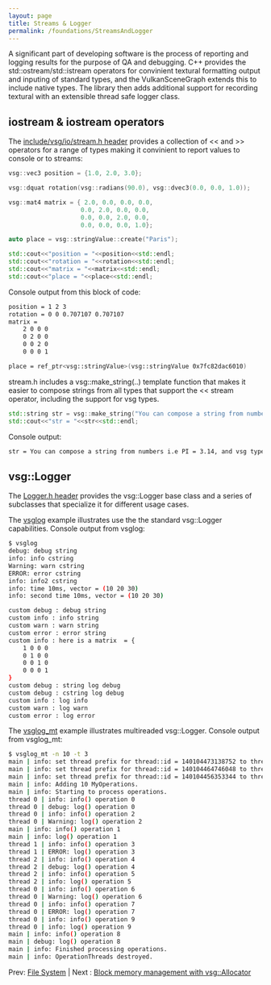 ```yaml
---
layout: page
title: Streams & Logger
permalink: /foundations/StreamsAndLogger
---
```


A significant part of developing software is the process of reporting and logging results for the purpose of QA and debugging. C++ provides the std::ostream/std::istream operators for convinient textural formatting output and inputing of standard types, and the VulkanSceneGraph extends this to include native types.  The library then adds additional support for recording textural with an extensible thread safe logger class.

## iostream & iostream operators

The [include/vsg/io/stream.h header](https://github.com/vsg-dev/VulkanSceneGraph/tree/master/include/vsg/io/stream.h#L31) provides a collection of << and >> operators for a range of types making it convinient to report values to console or to streams:

~~~ cpp
vsg::vec3 position = {1.0, 2.0, 3.0};

vsg::dquat rotation(vsg::radians(90.0), vsg::dvec3(0.0, 0.0, 1.0));

vsg::mat4 matrix = { 2.0, 0.0, 0.0, 0.0,
                    0.0, 2.0, 0.0, 0.0,
                    0.0, 0.0, 2.0, 0.0,
                    0.0, 0.0, 0.0, 1.0};

auto place = vsg::stringValue::create("Paris");

std::cout<<"position = "<<position<<std::endl;
std::cout<<"rotation = "<<rotation<<std::endl;
std::cout<<"matrix = "<<matrix<<std::endl;
std::cout<<"place = "<<place<<std::endl;
~~~

Console output from this block of code:

~~~ sh
position = 1 2 3
rotation = 0 0 0.707107 0.707107
matrix =
    2 0 0 0
    0 2 0 0
    0 0 2 0
    0 0 0 1

place = ref_ptr<vsg::stringValue>(vsg::stringValue 0x7fc82dac6010)
~~~

stream.h includes a vsg::make_string(..) template function that makes it easier to compose strings from all types that support the << stream operator, including the support for vsg types.

~~~ cpp
std::string str = vsg::make_string("You can compose a string from numbers i.e PI = ", 3.14, ", and vsg types like vsg::vec3 position = ", position);
std::cout<<"str = "<<str<<std::endl;
~~~

Console output:

~~~ sh
str = You can compose a string from numbers i.e PI = 3.14, and vsg types like vsg::vec3 position = 1 2 3
~~~


## vsg::Logger

The [Logger.h header](https://github.com/vsg-dev/VulkanSceneGraph/tree/master/include/vsg/io/Logger.h#L25) provides the vsg::Logger base class and a series of subclasses that specialize it for different usage cases.

The [vsglog](https://github.com/vsg-dev/vsgExamples/blob/master/examples/io/vsglog/vsglog.cpp) example illustrates use the the standard vsg::Logger capabilities. Console output from vsglog:

~~~ sh
$ vsglog
debug: debug string
info: info cstring
Warning: warn cstring
ERROR: error cstring
info: info2 cstring
info: time 10ms, vector = (10 20 30)
info: second time 10ms, vector = (10 20 30)

custom debug : debug string
custom info : info string
custom warn : warn string
custom error : error string
custom info : here is a matrix  = {
    1 0 0 0
    0 1 0 0
    0 0 1 0
    0 0 0 1
}
custom debug : string log debug
custom debug : cstring log debug
custom info : log info
custom warn : log warn
custom error : log error
~~~

The [vsglog_mt](https://github.com/vsg-dev/vsgExamples/blob/master/examples/io/vsglog/vsglog.cpp) example illustrates multireaded vsg::Logger. Console output from vsglog_mt:

~~~ sh
$ vsglog_mt -n 10 -t 3
main | info: set thread prefix for thread::id = 140104473138752 to thread 0 |
main | info: set thread prefix for thread::id = 140104464746048 to thread 1 |
main | info: set thread prefix for thread::id = 140104456353344 to thread 2 |
main | info: Adding 10 MyOperations.
main | info: Starting to process operations.
thread 0 | info: info() operation 0
thread 0 | debug: log() operation 0
thread 0 | info: info() operation 2
thread 0 | Warning: log() operation 2
main | info: info() operation 1
main | info: log() operation 1
thread 1 | info: info() operation 3
thread 1 | ERROR: log() operation 3
thread 2 | info: info() operation 4
thread 2 | debug: log() operation 4
thread 2 | info: info() operation 5
thread 2 | info: log() operation 5
thread 0 | info: info() operation 6
thread 0 | Warning: log() operation 6
thread 0 | info: info() operation 7
thread 0 | ERROR: log() operation 7
thread 0 | info: info() operation 9
thread 0 | info: log() operation 9
main | info: info() operation 8
main | debug: log() operation 8
main | info: Finished processing operations.
main | info: OperationThreads destroyed.
~~~


Prev: [File System](FileSystem.md) | Next : [Block memory management with vsg::Allocator](Allocator.md)

